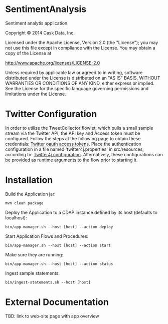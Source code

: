 SentimentAnalysis
=================

Sentiment analytis application.

Copyright © 2014 Cask Data, Inc.

Licensed under the Apache License, Version 2.0 (the "License"); you may not use this file except in compliance with the License. You may obtain a copy of the License at

  http://www.apache.org/licenses/LICENSE-2.0

Unless required by applicable law or agreed to in writing, software distributed under the License is distributed on an "AS IS" BASIS, WITHOUT WARRANTIES OR CONDITIONS OF ANY KIND, either express or implied. See the License for the specific language governing permissions and limitations under the License.

Twitter Configuration
=====================
In order to utilize the TweetCollector flowlet, which pulls a small sample stream via the Twitter API, the API key and Access token must be configured.
Follow the steps at the following page to obtain these credentials: [Twitter oauth access tokens](https://dev.twitter.com/oauth/overview/application-owner-access-tokens).
Place the authentication configuration in a file named 'twitter4j.properties' in src/resources, according to: [Twitter4j configuration](http://twitter4j.org/en/configuration.html).
Alternatively, these configurations can be provided as runtime arguments to the flow prior to starting it.

Installation
============

Build the Application jar:
```
mvn clean package
```

Deploy the Application to a CDAP instance defined by its host (defaults to localhost):
```
bin/app-manager.sh --host [host] --action deploy
```

Start Application Flows and Procedures:
```
bin/app-manager.sh --host [host] --action start
```

Make sure they are running:
```
bin/app-manager.sh --host [host] --action status
```

Ingest sample statements:
```
bin/ingest-statements.sh --host [host]
```

External Documentation
======================

TBD: link to web-site page with app overview
